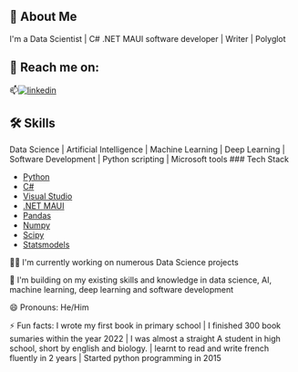 
## 🚀 About Me
I'm a Data Scientist | C# .NET MAUI software developer | Writer | Polyglot


## 🔗 Reach me on:

📫[![linkedin](https://img.shields.io/badge/linkedin-0A66C2?style=for-the-badge&logo=linkedin&logoColor=white)](https://www.linkedin.com/in/Brainydaps)



## 🛠 Skills
Data Science | Artificial Intelligence | Machine Learning | Deep Learning | Software Development | Python scripting | Microsoft tools
                         ### Tech Stack


- [Python](https://python.org)
- [C#](https://dotnet.microsoft.com/en-us/languages/csharp)
- [Visual Studio](https://visualstudio.microsoft.com)
- [.NET MAUI](https://dotnet.microsoft.com/en-us/apps/maui)
- [Pandas](https://pandas.pydata.org)
- [Numpy](https://numpy.org)
- [Scipy](https://scipy.org)
- [Statsmodels](https://statsmodels.org)



👩‍💻 I'm currently working on numerous Data Science projects

🧠 I'm building on my existing skills and knowledge in data science, AI, machine learning, deep learning and software development

😄 Pronouns: He/Him

⚡️ Fun facts: I wrote my first book in primary school | I finished 300 book sumaries within the year 2022 | I was almost a straight A student in high school, short by english and biology.  | learnt to read and write french fluently in 2 years | Started python programming in 2015

